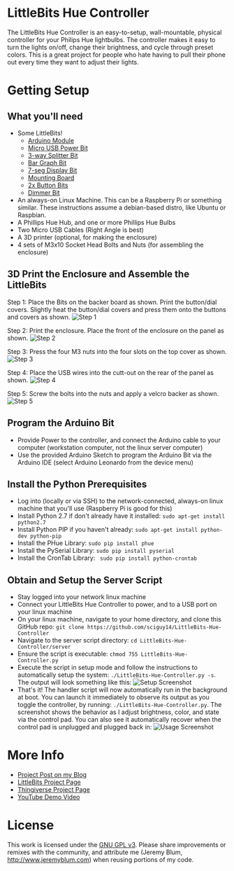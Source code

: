 LittleBits Hue Controller
=========================
The LittleBits Hue Controller is an easy-to-setup, wall-mountable, physical controller for your Philips Hue lightbulbs. The controller makes it easy to turn the lights on/off, change their brightness, and cycle through preset colors. This is a great project for people who hate having to pull their phone out every time they want to adjust their lights.

Getting Setup
=============
What you'll need
----------------
* Some LittleBits!
    * [Arduino Module](http://www.shareasale.com/r.cfm?B=612266&U=966033&M=53280&urllink=)
	* [Micro USB Power Bit](http://shrsl.com/?~7bfw)
	* [3-way Splitter Bit](http://shrsl.com/?~7bfv)
	* [Bar Graph Bit](http://shrsl.com/?~7bfu)
	* [7-seg Display Bit](http://shrsl.com/?~7bft)
	* [Mounting Board](http://shrsl.com/?~7bfs)
	* [2x Button Bits](http://shrsl.com/?~7bfx)
	* [Dimmer Bit](http://shrsl.com/?~7bfy)
* An always-on Linux Machine. This can be a Raspberry Pi or something similar. These instructions assume a debian-based distro, like Ubuntu or Raspbian.
* A Phillips Hue Hub, and one or more Phillips Hue Bulbs
* Two Micro USB Cables (Right Angle is best)
* A 3D printer (optional, for making the enclosure)
* 4 sets of M3x10 Socket Head Bolts and Nuts (for assembling the enclosure)

3D Print the Enclosure and Assemble the LittleBits
-----------------------
Step 1: Place the Bits on the backer board as shown. Print the button/dial covers. Slightly heat the button/dial covers and press them onto the buttons and covers as shown.
![Step 1](/mechanical/assembly/step1.JPG)

Step 2: Print the enclosure. Place the front of the enclosure on the panel as shown.
![Step 2](/mechanical/assembly/step2.JPG)

Step 3: Press the four M3 nuts into the four slots on the top cover as shown.
![Step 3](/mechanical/assembly/step3.JPG)

Step 4: Place the USB wires into the cutt-out on the rear of the panel as shown.
![Step 4](/mechanical/assembly/step4.JPG)

Step 5: Screw the bolts into the nuts and apply a velcro backer as shown.
![Step 5](/mechanical/assembly/step5.JPG)

Program the Arduino Bit
-------------------------------
* Provide Power to the controller, and connect the Arduino cable to your computer (workstation computer, not the linux server computer)
* Use the provided Arduino Sketch to program the Arduino Bit via the Arduino IDE (select Arduino Leonardo from the device menu)

Install the Python Prerequisites
--------------------------------
* Log into (locally or via SSH) to the network-connected, always-on linux machine that you'll use (Raspberry Pi is good for this)
* Install Python 2.7 if don't already have it installed: `sudo apt-get install python2.7`
* Install Python PIP if you haven't already: `sudo apt-get install python-dev python-pip`
* Install the PHue Library: `sudo pip install phue`
* Install the PySerial Library: `sudo pip install pyserial`
* Install the CronTab Library: ` sudo pip install python-crontab`

Obtain and Setup the Server Script
----------------------------------
* Stay logged into your network linux machine
* Connect your LittleBits Hue Controller to power, and to a USB port on your linux machine
* On your linux machine, navigate to your home directory, and clone this GitHub repo: `git clone https://github.com/sciguy14/LittleBits-Hue-Controller`
* Navigate to the server script directory: `cd LittleBits-Hue-Controller/server`
* Ensure the script is executable: `chmod 755 LittleBits-Hue-Controller.py`
* Execute the script in setup mode and follow the instructions to automatically setup the system: `./LittleBits-Hue-Controller.py -s`. The output will look something like this:
![Setup Screenshot](/server/screenshots/setup.PNG)
* That's it! The handler script will now automatically run in the background at boot. You can launch it immediately to observe its output as you toggle the controller, by running: `./LittleBits-Hue-Controller.py`. The screenshot shows the behavior as I adjust brightness, color, and state via the control pad. You can also see it automatically recover when the control pad is unplugged and plugged back in:
![Usage Screenshot](/server/screenshots/usage.PNG)

More Info
=========
* [Project Post on my Blog](http://www.jeremyblum.com/2014/12/16/littlebits-hue-lighting-controller)
* [LittleBits Project Page](http://littlebits.cc/projects/littlebits-hue-lighting-controller)
* [Thingiverse Project Page](http://www.thingiverse.com/thing:596186)
* [YouTube Demo Video](https://www.youtube.com/watch?v=p_GHpPhFpdo)

License
=======
This work is licensed under the [GNU GPL v3](http://www.gnu.org/licenses/gpl.html).
Please share improvements or remixes with the community, and attribute me (Jeremy Blum, <http://www.jeremyblum.com>) when reusing portions of my code.


